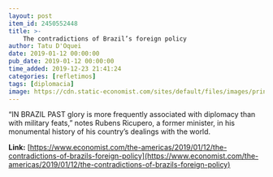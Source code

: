 ```yaml
---
layout: post
item_id: 2450552448
title: >-
    The contradictions of Brazil’s foreign policy
author: Tatu D'Oquei
date: 2019-01-12 00:00:00
pub_date: 2019-01-12 00:00:00
time_added: 2019-12-23 21:41:24
categories: [refletimos]
tags: [diplomacia]
image: https://cdn.static-economist.com/sites/default/files/images/print-edition/20190112_AMD001_0.jpg
---
```


“IN BRAZIL PAST glory is more frequently associated with diplomacy than with military feats,” notes Rubens Ricupero, a former minister, in his monumental history of his country’s dealings with the world.

**Link:** [https://www.economist.com/the-americas/2019/01/12/the-contradictions-of-brazils-foreign-policy](https://www.economist.com/the-americas/2019/01/12/the-contradictions-of-brazils-foreign-policy)

